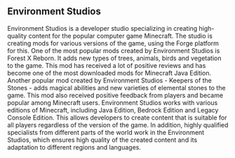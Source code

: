 ## Environment Studios
Environment Studios is a developer studio specializing in creating high-quality content for the popular computer game Minecraft. The studio is creating mods for various versions of the game, using the Forge platform for this.
One of the most popular mods created by Environment Studios is Forest X Reborn. It adds new types of trees, animals, birds and vegetation to the game. This mod has received a lot of positive reviews and has become one of the most downloaded mods for Minecraft Java Edition.
Another popular mod created by Environment Studios - Keepers of the Stones - adds magical abilities and new varieties of elemental stones to the game. This mod also received positive feedback from players and became popular among Minecraft users.
Environment Studios works with various editions of Minecraft, including Java Edition, Bedrock Edition and Legacy Console Edition. This allows developers to create content that is suitable for all players regardless of the version of the game.
In addition, highly qualified specialists from different parts of the world work in the Environment Studios, which ensures high quality of the created content and its adaptation to different regions and languages.
